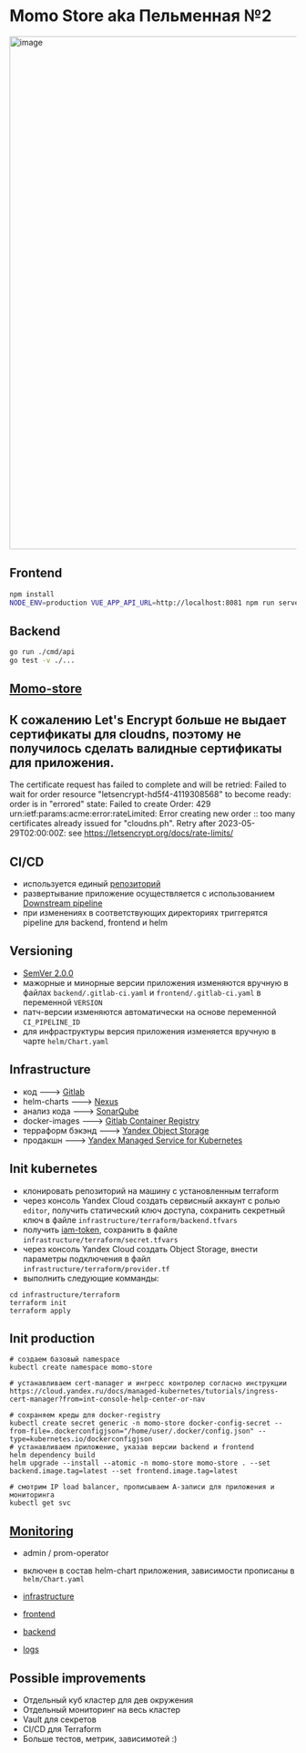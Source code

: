 # Momo Store aka Пельменная №2

<img width="900" alt="image" src="https://user-images.githubusercontent.com/9394918/167876466-2c530828-d658-4efe-9064-825626cc6db5.png">

## Frontend

```bash
npm install
NODE_ENV=production VUE_APP_API_URL=http://localhost:8081 npm run serve
```

## Backend

```bash
go run ./cmd/api
go test -v ./... 
```
## [Momo-store](https://momo-store.yc.cloudns.ph/) 
## К сожалению Let's Encrypt больше не выдает сертификаты для cloudns, поэтому не получилось сделать валидные сертификаты для приложения.
The certificate request has failed to complete and will be retried: Failed to wait for order resource "letsencrypt-hd5f4-4119308568" to become ready: order is in "errored" state: Failed to create Order: 429 urn:ietf:params:acme:error:rateLimited: Error creating new order :: too many certificates already issued for "cloudns.ph". Retry after 2023-05-29T02:00:00Z: see https://letsencrypt.org/docs/rate-limits/

## CI/CD

- используется единый [репозиторий](https://gitlab.praktikum-services.ru/a.voronin/momo-store)
- развертывание приложение осуществляется с использованием [Downstream pipeline](https://docs.gitlab.com/ee/ci/pipelines/downstream_pipelines.html#parent-child-pipelines) 
- при изменениях в соответствующих директориях триггерятся pipeline для backend, frontend и helm

## Versioning

- [SemVer 2.0.0](https://semver.org/lang/ru/)
- мажорные и минорные версии приложения изменяются вручную в файлах `backend/.gitlab-ci.yaml` и `frontend/.gitlab-ci.yaml` в переменной `VERSION`
- патч-версии изменяются автоматически на основе переменной `CI_PIPELINE_ID`
- для инфраструктуры версия приложения изменяется вручную в чарте `helm/Chart.yaml`

## Infrastructure

- код ---> [Gitlab](https://gitlab.praktikum-services.ru/)
- helm-charts ---> [Nexus](https://nexus.praktikum-services.ru/)
- анализ кода ---> [SonarQube](https://sonarqube.praktikum-services.ru/)
- docker-images ---> [Gitlab Container Registry](https://gitlab.praktikum-services.ru/a.voronin/momo-store/container_registry)
- терраформ бэкэнд ---> [Yandex Object Storage](https://cloud.yandex.ru/services/storage)
- продакшн ---> [Yandex Managed Service for Kubernetes](https://cloud.yandex.ru/services/managed-kubernetes)

## Init kubernetes

- клонировать репозиторий на машину с установленным terraform
- через консоль Yandex Cloud создать сервисный аккаунт с ролью `editor`, получить статический ключ доступа, сохранить секретный ключ в файле `infrastructure/terraform/backend.tfvars`
- получить [iam-token](https://cloud.yandex.ru/docs/iam/operations/iam-token/create), сохранить в файле `infrastructure/terraform/secret.tfvars`
- через консоль Yandex Cloud создать Object Storage, внести параметры подключения в файл `infrastructure/terraform/provider.tf`
- выполнить следующие комманды:

```
cd infrastructure/terraform
terraform init
terraform apply
```

## Init production

```
# создаем базовый namespace
kubectl create namespace momo-store

# устанавливаем cert-manager и ингресс контролер согласно инструкции
https://cloud.yandex.ru/docs/managed-kubernetes/tutorials/ingress-cert-manager?from=int-console-help-center-or-nav

# сохраняем креды для docker-registry
kubectl create secret generic -n momo-store docker-config-secret --from-file=.dockerconfigjson="/home/user/.docker/config.json" --type=kubernetes.io/dockerconfigjson 
# устанавливаем приложение, указав версии backend и frontend
helm dependency build
helm upgrade --install --atomic -n momo-store momo-store . --set backend.image.tag=latest --set frontend.image.tag=latest

# смотрим IP load balancer, прописываем А-записи для приложения и мониторинга
kubectl get svc
```

## [Monitoring](https://fana.yc.cloudns.ph/)

- admin / prom-operator
- включен в состав helm-chart приложения, зависимости прописаны в `helm/Chart.yaml`

- [infrastructure](https://fana.yc.cloudns.ph/d/CgCw8jKZz3/golang-metrics-for-prometheus-operator)
- [frontend](https://fana.yc.cloudns.ph/d/MsjffzSZz/nginx-exporter)
- [backend](https://fana.yc.cloudns.ph/d/Of2_XfQVz/backend-metrics)
- [logs](https://fana.yc.cloudns.ph/d/6Mn_QfQ4z/momo-store-logs)



## Possible improvements

- Отдельный куб кластер для дев окружения
- Отдельный мониторинг на весь кластер
- Vault для секретов
- CI/CD для Terraform
- Больше тестов, метрик, зависимотей :)